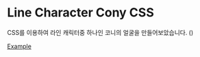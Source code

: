 # Line Character Cony CSS

CSS를 이용하여 라인 캐릭터중 하나인 코니의 얼굴을 만들어보았습니다. ()

[Example](http://codepen.io/auseyoo/pen/ZBdzZp)
